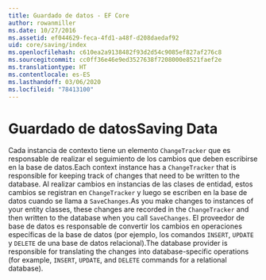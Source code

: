 ```yaml
---
title: Guardado de datos - EF Core
author: rowanmiller
ms.date: 10/27/2016
ms.assetid: ef044629-feca-4fd1-a48f-d208daedaf92
uid: core/saving/index
ms.openlocfilehash: c610ea2a9138482f93d2d54c9085ef827af276c8
ms.sourcegitcommit: cc0ff36e46e9ed3527638f7208000e8521faef2e
ms.translationtype: HT
ms.contentlocale: es-ES
ms.lasthandoff: 03/06/2020
ms.locfileid: "78413100"
---
```

# <a name="saving-data"></a><span data-ttu-id="5b4f1-102">Guardado de datos</span><span class="sxs-lookup"><span data-stu-id="5b4f1-102">Saving Data</span></span>

<span data-ttu-id="5b4f1-103">Cada instancia de contexto tiene un elemento `ChangeTracker` que es responsable de realizar el seguimiento de los cambios que deben escribirse en la base de datos.</span><span class="sxs-lookup"><span data-stu-id="5b4f1-103">Each context instance has a `ChangeTracker` that is responsible for keeping track of changes that need to be written to the database.</span></span> <span data-ttu-id="5b4f1-104">Al realizar cambios en instancias de las clases de entidad, estos cambios se registran en `ChangeTracker` y luego se escriben en la base de datos cuando se llama a `SaveChanges`.</span><span class="sxs-lookup"><span data-stu-id="5b4f1-104">As you make changes to instances of your entity classes, these changes are recorded in the `ChangeTracker` and then written to the database when you call `SaveChanges`.</span></span> <span data-ttu-id="5b4f1-105">El proveedor de base de datos es responsable de convertir los cambios en operaciones específicas de la base de datos (por ejemplo, los comandos `INSERT`, `UPDATE` y `DELETE` de una base de datos relacional).</span><span class="sxs-lookup"><span data-stu-id="5b4f1-105">The database provider is responsible for translating the changes into database-specific operations (for example, `INSERT`, `UPDATE`, and `DELETE` commands for a relational database).</span></span>
